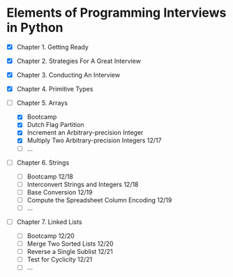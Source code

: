 # Elements of Programming Interviews in Python

- [x] Chapter 1. Getting Ready

- [x] Chapter 2. Strategies For A Great Interview

- [x] Chapter 3. Conducting An Interview

- [x] Chapter 4. Primitive Types

- [ ] Chapter 5. Arrays

  - [x] Bootcamp
  - [x] Dutch Flag Partition
  - [x] Increment an Arbitrary-precision Integer
  - [x] Multiply Two Arbitrary-precision Integers 12/17
  - [ ] ...

- [ ] Chapter 6. Strings

  - [ ] Bootcamp 12/18
  - [ ] Interconvert Strings and Integers 12/18
  - [ ] Base Conversion 12/19
  - [ ] Compute the Spreadsheet Column Encoding 12/19
  - [ ] ...

- [ ] Chapter 7. Linked Lists

  - [ ] Bootcamp 12/20
  - [ ] Merge Two Sorted Lists 12/20
  - [ ] Reverse a Single Sublist 12/21
  - [ ] Test for Cyclicity 12/21
  - [ ] ...
